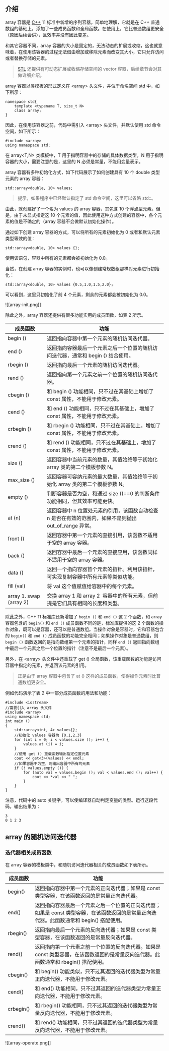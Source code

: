 ## 介绍

array 容器是 [C++](http://c.biancheng.net/cplus/) 11 标准中新增的序列容器，简单地理解，它就是在 C++ 普通数组的基础上，添加了一些成员函数和全局函数。在使用上，它比普通数组更安全（原因后续会讲），且效率并没有因此变差。

和其它容器不同，array 容器的大小是固定的，无法动态的扩展或收缩，这也就意味着，在使用该容器的过程无法借由增加或移除元素而改变其大小，它只允许访问或者替换存储的元素。

> [STL](http://c.biancheng.net/stl/) 还提供有可动态扩展或收缩存储空间的 vector 容器，后续章节会对其做详细介绍。

array 容器以类模板的形式定义在 \<array\> 头文件，并位于命名空间 std 中，如下所示：

```
namespace std{
    template <typename T, size_t N>
    class array;
}
```

因此，在使用该容器之前，代码中需引入 \<array\> 头文件，并默认使用 std 命令空间，如下所示：

```
#include <array>
using namespace std;
```

在 array<T,N> 类模板中，T 用于指明容器中的存储的具体数据类型，N 用于指明容器的大小，需要注意的是，这里的 N 必须是常量，不能用变量表示。

array 容器有多种初始化方式，如下代码展示了如何创建具有 10 个 double 类型元素的 array 容器：

```
std::array<double, 10> values;
```

> 提示，如果程序中已经默认指定了 std 命令空间，这里可以省略 std::。

由此，就创建好了一个名为 values 的 array 容器，其包含 10 个浮点型元素。但是，由于未显式指定这 10 个元素的值，因此使用这种方式创建的容器中，各个元素的值是不确定的（array 容器不会做默认初始化操作）。

通过如下创建 array 容器的方式，可以将所有的元素初始化为 0 或者和默认元素类型等效的值：

```
std::array<double, 10> values {};
```

使用该语句，容器中所有的元素都会被初始化为 0.0。

当然，在创建 array 容器的实例时，也可以像创建常规数组那样对元素进行初始化：

```
std::array<double, 10> values {0.5,1.0,1.5,2.0};
```

可以看到，这里只初始化了前 4 个元素，剩余的元素都会被初始化为 0.0。

![[array-init.png]]

除此之外，array 容器还提供有很多功能实用的成员函数，如表 2 所示。

| 成员函数                | 功能                                                                                                   |
| ----------------------- | ------------------------------------------------------------------------------------------------------ |
| begin ()                | 返回指向容器中第一个元素的随机访问迭代器。                                                             |
| end ()                  | 返回指向容器最后一个元素之后一个位置的随机访问迭代器，通常和 begin () 结合使用。                       |
| rbegin ()               | 返回指向最后一个元素的随机访问迭代器。                                                                 |
| rend ()                 | 返回指向第一个元素之前一个位置的随机访问迭代器。                                                       |
| cbegin ()               | 和 begin () 功能相同，只不过在其基础上增加了 const 属性，不能用于修改元素。                            |
| cend ()                 | 和 end () 功能相同，只不过在其基础上，增加了 const 属性，不能用于修改元素。                            |
| crbegin ()              | 和 rbegin () 功能相同，只不过在其基础上，增加了 const 属性，不能用于修改元素。                         |
| crend ()                | 和 rend () 功能相同，只不过在其基础上，增加了 const 属性，不能用于修改元素。                           |
| size ()                 | 返回容器中当前元素的数量，其值始终等于初始化 array 类的第二个模板参数 N。                              |
| max_size ()             | 返回容器可容纳元素的最大数量，其值始终等于初始化 array 类的第二个模板参数 N。                          |
| empty ()                | 判断容器是否为空，和通过 size ()\=\=0 的判断条件功能相同，但其效率可能更快。                             |
| at (n)                  | 返回容器中 n 位置处元素的引用，该函数自动检查 n 是否在有效的范围内，如果不是则抛出 out_of_range 异常。 |
| front ()                | 返回容器中第一个元素的直接引用，该函数不适用于空的 array 容器。                                        |
| back ()                 | 返回容器中最后一个元素的直接应用，该函数同样不适用于空的 array 容器。                                  |
| data ()                 | 返回一个指向容器首个元素的指针。利用该指针，可实现复制容器中所有元素等类似功能。                       |
| fill (val)              | 将 val 这个值赋值给容器中的每个元素。                                                                  |
| array 1. swap (array 2) | 交换 array 1 和 array 2&nbsp; 容器中的所有元素，但前提是它们具有相同的长度和类型。                     |

除此之外，C++ 11 标准库还新增加了 `begin ()` 和 `end ()` 这 2 个函数，和 array 容器包含的 `begin()` 和 `end ()` 成员函数不同的是，标准库提供的这 2 个函数的操作对象，既可以是容器，还可以是普通数组。当操作对象是容器时，它和容器包含的 `begin()` 和 `end ()` 成员函数的功能完全相同；如果操作对象是普通数组，则 `begin ()` 函数返回的是指向数组第一个元素的指针，同样 `end ()` 返回指向数组中最后一个元素之后一个位置的指针（注意不是最后一个元素）。

另外，在 \<array\> 头文件中还重载了 get () 全局函数，该重载函数的功能是访问容器中指定的元素，并返回该元素的引用。

> 正是由于 array 容器中包含了 at () 这样的成员函数，使得操作元素时比普通数组更安全。

例如代码演示了表 2 中一部分成员函数的用法和功能：

```
#include <iostream>
//需要引入 array 头文件
#include <array>
using namespace std;
int main ()
{
    std::array<int, 4> values{};
    //初始化 values 容器为 {0,1,2,3}
    for (int i = 0; i < values.size (); i++) {
        values.at (i) = i;
    }
    //使用 get () 重载函数输出指定位置元素
    cout << get<3>(values) << endl;
    //如果容器不为空，则输出容器中所有的元素
    if (! values.empty ()) {
        for (auto val = values.begin (); val < values.end (); val++) {
            cout << *val << " ";
        }
    }
}
```

注意，代码中的 auto 关键字，可以使编译器自动判定变量的类型。运行这段代码，输出结果为：

```
3  
0 1 2 3
```

## array 的随机访问迭代器
### 迭代器相关成员函数
在 array 容器的模板类中，和随机访问迭代器相关的成员函数如下表所示。  
  
| 成员函数  | 功能                                                                                                                                     |
| --------- | ---------------------------------------------------------------------------------------------------------------------------------------- |
| begin()   | 返回指向容器中第一个元素的正向迭代器；如果是 const 类型容器，在该函数返回的是常量正向迭代器。                                            |
| end()     | 返回指向容器最后一个元素之后一个位置的正向迭代器；如果是 const 类型容器，在该函数返回的是常量正向迭代器。此函数通常和 begin() 搭配使用。 |
| rbegin()  | 返回指向最后一个元素的反向迭代器；如果是 const 类型容器，在该函数返回的是常量反向迭代器。                                                |
| rend()    | 返回指向第一个元素之前一个位置的反向迭代器。如果是 const 类型容器，在该函数返回的是常量反向迭代器。此函数通常和 rbegin() 搭配使用。      |
| cbegin()  | 和 begin() 功能类似，只不过其返回的迭代器类型为常量正向迭代器，不能用于修改元素。                                                        |
| cend()    | 和 end() 功能相同，只不过其返回的迭代器类型为常量正向迭代器，不能用于修改元素。                                                          |
| crbegin() | 和 rbegin() 功能相同，只不过其返回的迭代器类型为常量反向迭代器，不能用于修改元素。                                                       |
| crend()   | 和 rend() 功能相同，只不过其返回的迭代器类型为常量反向迭代器，不能用于修改元素。                                                         |

![[array-operate.png]]